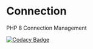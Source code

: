 # Connection
PHP 8 Connection Management

[![Codacy Badge](https://app.codacy.com/project/badge/Grade/0d4d253facbf4f0fab66a04dc3eccc10)](https://www.codacy.com/gh/jaypotter/Connection/dashboard?utm_source=github.com&amp;utm_medium=referral&amp;utm_content=jaypotter/Connection&amp;utm_campaign=Badge_Grade)

